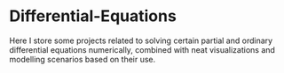 # Differential-Equations
Here I store some projects related to solving certain partial and ordinary differential equations numerically, combined with neat visualizations and modelling scenarios based on their use.
